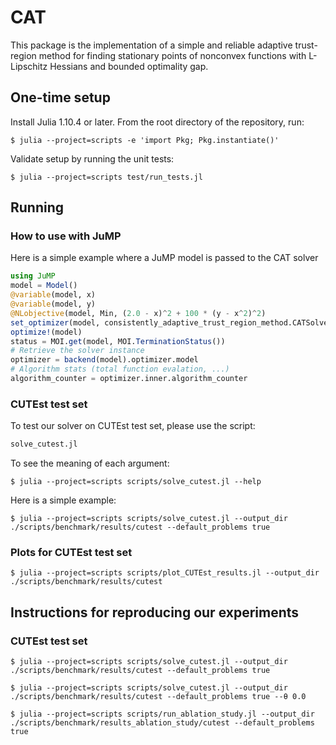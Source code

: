 # CAT
This package is the implementation of a simple and reliable adaptive trust-region method for finding stationary points of nonconvex functions with L-Lipschitz Hessians and bounded optimality gap.

## One-time setup
Install Julia 1.10.4 or later. From the root directory of the repository, run:

```console
$ julia --project=scripts -e 'import Pkg; Pkg.instantiate()'
```

Validate setup by running the unit tests:

```console
$ julia --project=scripts test/run_tests.jl
```

## Running

### How to use with JuMP
Here is a simple example where a JuMP model is passed to the CAT solver
```julia
using JuMP
model = Model()
@variable(model, x)
@variable(model, y)
@NLobjective(model, Min, (2.0 - x)^2 + 100 * (y - x^2)^2)
set_optimizer(model, consistently_adaptive_trust_region_method.CATSolver)
optimize!(model)
status = MOI.get(model, MOI.TerminationStatus())
# Retrieve the solver instance
optimizer = backend(model).optimizer.model
# Algorithm stats (total function evalation, ...)
algorithm_counter = optimizer.inner.algorithm_counter
```

### CUTEst test set
To test our solver on CUTEst test set, please use the script:

```julia
solve_cutest.jl
```

To see the meaning of each argument:

```shell
$ julia --project=scripts scripts/solve_cutest.jl --help
```

Here is a simple example:

```shell
$ julia --project=scripts scripts/solve_cutest.jl --output_dir ./scripts/benchmark/results/cutest --default_problems true
```

### Plots for CUTEst test set
```shell
$ julia --project=scripts scripts/plot_CUTEst_results.jl --output_dir ./scripts/benchmark/results/cutest
```

## Instructions for reproducing our experiments

### CUTEst test set

```shell
$ julia --project=scripts scripts/solve_cutest.jl --output_dir ./scripts/benchmark/results/cutest --default_problems true
```

```shell
$ julia --project=scripts scripts/solve_cutest.jl --output_dir ./scripts/benchmark/results/cutest --default_problems true --θ 0.0
```

```shell
$ julia --project=scripts scripts/run_ablation_study.jl --output_dir ./scripts/benchmark/results_ablation_study/cutest --default_problems true
```
